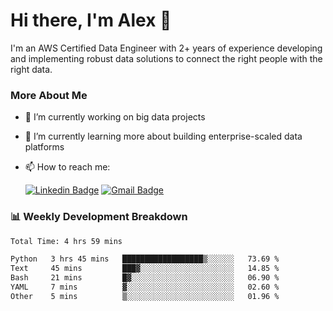 # Hi there, I'm Alex  👋

I'm an AWS Certified Data Engineer with 2+ years of experience developing and implementing robust data solutions to connect the right people with the right data. 

### More About Me

- 🔭 I’m currently working on big data projects
- 🌱 I’m currently learning more about building enterprise-scaled data platforms
- 📫 How to reach me:

  [![Linkedin Badge](https://img.shields.io/badge/LinkedIn-0077B5?style=for-the-badge&logo=linkedin&logoColor=white)](https://www.linkedin.com/in/itsalexchen) [![Gmail Badge](https://img.shields.io/badge/Gmail-D14836?style=for-the-badge&logo=gmail&logoColor=white)](mailto:itsalexchen@gmail.com)




### 📊 Weekly Development Breakdown
<!--START_SECTION:waka-->

```txt
Total Time: 4 hrs 59 mins

Python   3 hrs 45 mins   ██████████████████▒░░░░░░   73.69 %
Text     45 mins         ███▓░░░░░░░░░░░░░░░░░░░░░   14.85 %
Bash     21 mins         █▓░░░░░░░░░░░░░░░░░░░░░░░   06.90 %
YAML     7 mins          ▓░░░░░░░░░░░░░░░░░░░░░░░░   02.60 %
Other    5 mins          ▒░░░░░░░░░░░░░░░░░░░░░░░░   01.96 %
```

<!--END_SECTION:waka-->
